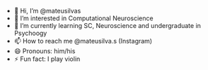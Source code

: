 - 👋 Hi, I’m @mateusilvas
- 👀 I’m interested in Computational Neuroscience
- 🌱 I’m currently learning SC, Neuroscience and undergraduate in Psychoogy
- 📫 How to reach me @mateusilva.s (Instagram)
- 😄 Pronouns: him/his
- ⚡ Fun fact: I play violin

<!---
mateusilvas/mateusilvas is a ✨ special ✨ repository because its `README.md` (this file) appears on your GitHub profile.
You can click the Preview link to take a look at your changes.
--->
